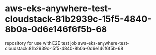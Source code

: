 # aws-eks-anywhere-test-cloudstack-81b2939c-15f5-4840-8b0a-0d6e146f6f5b-68
repository for use with E2E test job aws-eks-anywhere-test-cloudstack:81b2939c-15f5-4840-8b0a-0d6e146f6f5b-68
